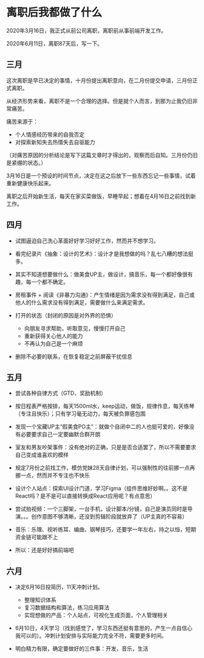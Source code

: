 # 离职后我都做了什么

2020年3月16日，我正式从前公司离职，离职前从事前端开发工作。

2020年6月11日，离职87天后，写一下。



## 三月

这次离职是早已决定的事情，十月份提出离职意向，在二月份提交申请，三月份正式离职。

从经济形势来看，离职不是一个合理的选择。但是就个人而言，到那为止我仍旧非常痛苦。

痛苦来源于：

- 个人情感经历带来的自我否定
- 对探索新知失去热情失去自驱能力

（对痛苦原因的分析结论是写下这篇文章时才得出的，观察而后自知。三月份仍旧是紧绷的状态。）

3月16日是一个预设的时间节点，决定在这之后放下一些东西忘记一些事情，试着重新健康快乐起来。



离职之后开始新生活，每天在家买菜做饭，早睡早起；想着在4月16日之前找到新工作。



## 四月

- 试图逼迫自己洗心革面好好学习好好工作，然而并不想学习。
- 看完纪录片《抽象：设计的艺术》：设计才是我想做的吗？乱七八糟的想法挺多。
- 其实不知道想要做什么：做美食UP主，做设计，搞音乐，每一个都好像很有趣，每一个都不确定。
- 房租事件 + 阅读《非暴力沟通》：产生情绪是因为需求没有得到满足，自己或他人的什么需求没有得到满足，需要做什么来满足需求。

- 打开的状态（封闭的原因是对外界的恐惧）
  - 向朋友寻求帮助，听取意见，慢慢打开自己
  - 重新获得关心他人的能力
  - 不再认为自己是一个麻烦
- 删除不必要的联系，在恢复稳定之前屏蔽干扰信息



## 五月

- 尝试各种自律方式（GTD，奖励机制）
- 按日程表严格按排，每天1500ml水，keep运动，做饭，规律作息，每天练琴（专注且快乐）；只有学习毫无动力，每天被负罪感包围

- 发现一个宝藏UP主“假美食PO主”：就做个自闭中二的人也挺可爱的，好像没有必要要求自己一定要幽默合群开朗
- 室友和男友吵架事件：没有绝对的正确，只是是否合适罢了，所以不需要要求自己变成谁喜欢的模样
- 规定7月份之前找工作，模仿党妹28天自律计划，可以强制性的往前挪一点再挪一点，然而并不专注也不快乐
- 设计个人站点：探索UI设计门道，学习Figma（组件思维好妙啊。。这不是React吗？是不是可以直接转换成React应用呢？有点意思）
- 尝试拍视频：一个三脚架，一台手机，设计脚本/分镜，自己是演员同时是导演。。。创作意图不够清晰，还没到剪辑阶段就放弃了（UP主真的不容易）
- 音乐：乐理、视听练耳、编曲、钢琴技巧，还要学一年左右，持之以恒，短期资金链可能跟不上
- 所以：还是好好搞前端吧



## 六月

- 决定6月16日投简历，11天冲刺计划。

  - 整理知识体系
  - 复习数据结构和算法，练习应用算法
  - 实现想做的产品：个人站点，可视化生成页面，个人管理相关

- 6月10日，4天学习（找到感觉了，学习东西还挺有意思的，产生一点自信心我可以的）。冲刺计划安排与实际能力完全不符，需要更多时间。

- 明白精力有限，确定要做好的三件事：开发，音乐，生活
